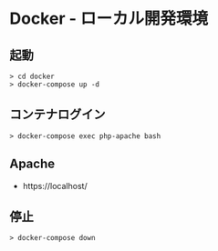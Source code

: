 # Docker - ローカル開発環境

## 起動
```
> cd docker
> docker-compose up -d
```

## コンテナログイン
```shell
> docker-compose exec php-apache bash
```

## Apache
- https://localhost/

## 停止
```
> docker-compose down
```
